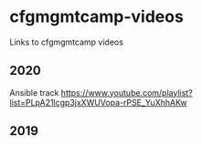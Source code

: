 # cfgmgmtcamp-videos
Links to cfgmgmtcamp videos

## 2020
Ansible track https://www.youtube.com/playlist?list=PLpA21lcgp3jxXWUVopa-rPSE_YuXhhAKw

## 2019
